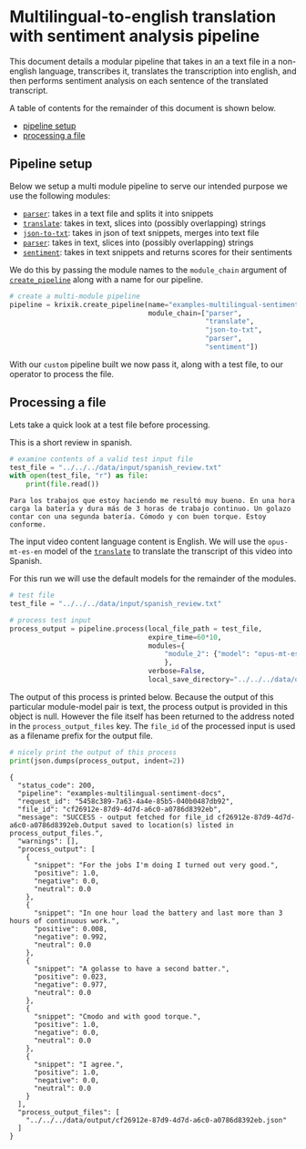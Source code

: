 # Multilingual-to-english translation with sentiment analysis pipeline

This document details a modular pipeline that takes in an a text file in a non-english language, transcribes it, translates the transcription into english, and then performs sentiment analysis on each sentence of the translated transcript.

A table of contents for the remainder of this document is shown below.


- [pipeline setup](#pipeline-setup)
- [processing a file](#processing-a-file)


## Pipeline setup

Below we setup a multi module pipeline to serve our intended purpose we use the following modules:

- [`parser`](modules/parser.md): takes in a text file and splits it into snippets
- [`translate`](modules/translate.md): takes in text, slices into (possibly overlapping) strings
- [`json-to-txt`](modules/json-to-txt.md): takes in json of text snippets, merges into text file
- [`parser`](modules/parser.md): takes in text, slices into (possibly overlapping) strings
- [`sentiment`](modules/sentiment.md): takes in text snippets and returns scores for their sentiments

We do this by passing the module names to the `module_chain` argument of [`create_pipeline`](system/create_save_load.md) along with a name for our pipeline.


```python
# create a multi-module pipeline
pipeline = krixik.create_pipeline(name="examples-multilingual-sentiment-docs",
                                  module_chain=["parser",
                                                "translate",
                                                "json-to-txt",
                                                "parser",
                                                "sentiment"])
```

With our `custom` pipeline built we now pass it, along with a test file, to our operator to process the file.

## Processing a file

Lets take a quick look at a test file before processing.

This is a short review in spanish.


```python
# examine contents of a valid test input file
test_file = "../../../data/input/spanish_review.txt"
with open(test_file, "r") as file:
    print(file.read())
```

    Para los trabajos que estoy haciendo me resultó muy bueno. En una hora carga la batería y dura más de 3 horas de trabajo continuo. Un golazo contar con una segunda batería. Cómodo y con buen torque. Estoy conforme.


The input video content language content is English.  We will use the `opus-mt-es-en` model of the [`translate`](modules/translate.md) to translate the transcript of this video into Spanish.

For this run we will use the default models for the remainder of the modules.



```python
# test file
test_file = "../../../data/input/spanish_review.txt"

# process test input
process_output = pipeline.process(local_file_path = test_file,
                                  expire_time=60*10,
                                  modules={
                                      "module_2": {"model": "opus-mt-es-en"}
                                      },
                                  verbose=False,
                                  local_save_directory="../../../data/output")
```

The output of this process is printed below.  Because the output of this particular module-model pair is text, the process output is provided in this object is null.  However the file itself has been returned to the address noted in the `process_output_files` key.  The `file_id` of the processed input is used as a filename prefix for the output file.


```python
# nicely print the output of this process
print(json.dumps(process_output, indent=2))
```

    {
      "status_code": 200,
      "pipeline": "examples-multilingual-sentiment-docs",
      "request_id": "5458c389-7a63-4a4e-85b5-040b0487db92",
      "file_id": "cf26912e-87d9-4d7d-a6c0-a0786d8392eb",
      "message": "SUCCESS - output fetched for file_id cf26912e-87d9-4d7d-a6c0-a0786d8392eb.Output saved to location(s) listed in process_output_files.",
      "warnings": [],
      "process_output": [
        {
          "snippet": "For the jobs I'm doing I turned out very good.",
          "positive": 1.0,
          "negative": 0.0,
          "neutral": 0.0
        },
        {
          "snippet": "In one hour load the battery and last more than 3 hours of continuous work.",
          "positive": 0.008,
          "negative": 0.992,
          "neutral": 0.0
        },
        {
          "snippet": "A golasse to have a second batter.",
          "positive": 0.023,
          "negative": 0.977,
          "neutral": 0.0
        },
        {
          "snippet": "Cmodo and with good torque.",
          "positive": 1.0,
          "negative": 0.0,
          "neutral": 0.0
        },
        {
          "snippet": "I agree.",
          "positive": 1.0,
          "negative": 0.0,
          "neutral": 0.0
        }
      ],
      "process_output_files": [
        "../../../data/output/cf26912e-87d9-4d7d-a6c0-a0786d8392eb.json"
      ]
    }

